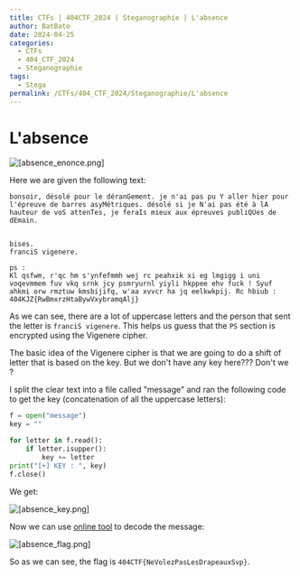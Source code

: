 ```yaml
---
title: CTFs | 404CTF_2024 | Steganographie | L'absence
author: BatBato
date: 2024-04-25
categories:
  - CTFs
  - 404_CTF_2024
  - Steganographie
tags:
  - Stega
permalink: /CTFs/404_CTF_2024/Steganographie/L'absence
---
```


# L'absence

![[absence_enonce.png]](https://raw.githubusercontent.com/Nouman404/nouman404.github.io/main/_posts/CTFs/404_CTF_2024/Steganographie/Photos/absence_enonce.png)

Here we are given the following text:

```
bonsoir, désolé pour le déranGement. je n'ai pas pu Y aller hier pour l'épreuve de barres asyMétriques. désolé si je N'ai pas été à lA hauteur de voS attenTes, je feraIs mieux aux épreuves publiQUes de dEmain. 


bises.
franciS vigenere.

ps :
Kl qsfwm, r'qc hm s'ynfefmmh wej rc peahxik xi eg lmgigg i uni voqevmmem fuv vkq srnk jcy psmryurnl yiyli hkppee ehv fuck ! Syuf ahkmi orw rmztuw kmsbijifq, w'aa xvvcr ha jq eelkwkpij. Rc hbiub : 404KJZ{RwBmxrzHtaBywVxybramqAlj}
```

As we can see, there are a lot of uppercase letters and the person that sent the letter is `franciS vigenere`. This helps us guess that the `PS` section is encrypted using the Vigenere cipher.  

The basic idea of the Vigenere cipher is that we are going to do a shift of letter that is based on the key. But we don't have any key here??? Don't we ?

I split the clear text into a file called "message" and ran the following code to get the key (concatenation of all the uppercase letters):

```python
f = open("message")
key = ""

for letter in f.read():
	if letter.isupper():
		key += letter
print("[+] KEY : ", key)
f.close()
```

We get:

![[absence_key.png]](https://raw.githubusercontent.com/Nouman404/nouman404.github.io/main/_posts/CTFs/404_CTF_2024/Steganographie/Photos/absence_key.png)

Now we can use [online tool](https://www.boxentriq.com/code-breaking/vigenere-cipher) to decode the message:

![[absence_flag.png]](https://raw.githubusercontent.com/Nouman404/nouman404.github.io/main/_posts/CTFs/404_CTF_2024/Steganographie/Photos/absence_flag.png)

So as we can see, the flag is `404CTF{NeVolezPasLesDrapeauxSvp}`.